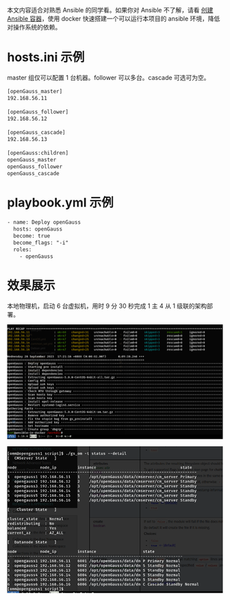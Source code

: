本文内容适合对熟悉 Ansible 的同学看。如果你对 Ansible 不了解，请看 [创建 Ansible 容器](01-ansible-in-docker.md)，使用 docker 快速搭建一个可以运行本项目的 ansible 环境，降低对操作系统的依赖。


# hosts.ini 示例

master 组仅可以配置 1 台机器。follower 可以多台。cascade 可选可为空。

```
[openGauss_master]
192.168.56.11

[openGauss_follower]
192.168.56.12

[openGauss_cascade]
192.168.56.13

[openGauss:children]
openGauss_master
openGauss_follower
openGauss_cascade
```

# playbook.yml 示例

```
- name: Deploy openGauss
  hosts: openGauss
  become: true
  become_flags: "-i"
  roles:
    - openGauss
```

# 效果展示

本地物理机，启动 6 台虚拟机，用时 9 分 30 秒完成 1 主 4 从 1 级联的架构部署。

![用时](imgs/23-09-20_1243_661.png)

![集群状态](imgs/23-09-20_923_628.png)